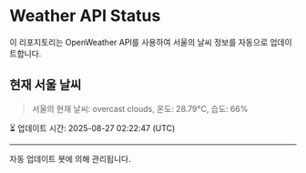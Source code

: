 
# Weather API Status

이 리포지토리는 OpenWeather API를 사용하여 서울의 날씨 정보를 자동으로 업데이트합니다.

## 현재 서울 날씨
> 서울의 현재 날씨: overcast clouds, 온도: 28.79°C, 습도: 66%

⏳ 업데이트 시간: 2025-08-27 02:22:47 (UTC)

---
자동 업데이트 봇에 의해 관리됩니다.
